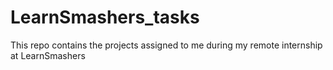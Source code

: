 # LearnSmashers_tasks
This repo contains the projects assigned to me during my remote internship at LearnSmashers
